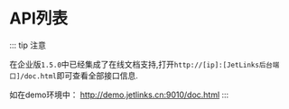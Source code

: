 # API列表


::: tip 注意

在企业版`1.5.0`中已经集成了在线文档支持,打开`http://[ip]:[JetLinks后台端口]/doc.html`即可查看全部接口信息.   

如在demo环境中： http://demo.jetlinks.cn:9010/doc.html
:::
<!-- 
## 设备数据API

### 查询设备列表

请求方式： POST  

URL： `http(s)://localhost:8844/api/v1/device/_query`

http body 请求参数：

公共查询参数:请参考[公共查询参数](../query-param.md)

根据设备实例（DeviceInstanceEntity）条件查询，字段名和值分别对应[查询参数Term](../query-param.md#Term)中的column和value。  
设备实例（DeviceInstanceEntity）参数如下：  

名称       | 类型 | 是否必选 | 示例值 | 描述  
-------------- | ------------- | ------------- | ------------- | ------------- 
id | String | 否 | test001 | 设备实例ID
name | String | 否 | 温控设备001 | 设备实例名称
describe | String | 否 |  | 说明 
productId | String | 否 | 1236859833832701952 | 型号ID
productName | String | 否 | 智能温控 | 型号名称
configuration | Map&#60;String,Object&#62; | 否 |  | 其他配置
deriveMetadata | String | 否 |  | 派生元数据,有的设备的属性，功能，事件可能会动态的添加
state | DeviceState | 否 | online | 状态 
creatorId | String | 否 | 1199596756811550720 | 创建人ID
creatorName | String | 否 | 管理员 | 创建人名称
createTime | Long | 否 | 1584586676863 | 创建时间
registryTime | Long | 否 | online | 激活时间 
orgId | String | 否 | department | 机构ID
parentId | String | 否 |  | 父级设备ID

返回参数:
名称       | 类型 | 描述  
-------------- | ------------- | ------------- 
result | PagerResult&#60;DeviceInfo&#62; | 分页结果
status | int | 状态码
code | String  |  业务编码 

PagerResult&#60;DeviceInfo&#62;参数如下：  
名称       | 类型 | 描述  
-------------- | ------------- | ------------- 
pageIndex | int | 页码
pageSize | int | 每页数量
total | int  |  返回数据总数 
data | List&#60;DeviceInfo&#62;  |  返回数据集合

DeviceInfo参数如下：  
名称       | 类型  | 描述  
-------------- | -------------  | ------------- 
id | String | 设备ID                              
name | String | 设备名称
productId | String | 型号ID 
productName | String | 型号名称
state | [DeviceState](../enum.md#DeviceState) | 设备状态
registerTime | long | 注册时间
createTime | long | 创建时间
parentId | String | 父级设备ID

请求示例:  

```js
//请求
POST /api/v1/device/_query
Content-Type: application/json
X-Sign: f4823a*********e76eb1d
X-Timestamp: 1586511766004
X-Client-Id: kF**********HRZ

{
	"pageSize": 25,
	"pageIndex": 0,
	"terms": [{
		"column": "productId",
		"value": "1236859833832701952"
	}]
}

//响应
HTTP/1.1 200 OK
X-Timestamp: 1574994269075
X-Sign: c23fa********f25

{
	"result": {
		"pageIndex": 0,
		"pageSize": 1000,
		"total": 3,
		"data": [{
			"id": "test0312",
			"name": "设备0312",
			"productId": "1236859833832701952",
			"productName": "智能温控",
			"state": {
				"text": "未激活",
				"value": "notActive"
			},
			"registerTime": 0,
			"createTime": 1583997946670
		}, {
			"id": "test001",
			"name": "温控设备0309",
			"productId": "1236859833832701952",
			"productName": "智能温控",
			"state": {
				"text": "离线",
				"value": "offline"
			},
			"registerTime": 1583805253659,
			"createTime": 1585809343175
		}, {
			"id": "MQTT_FX_Client",
			"name": "mqttfx",
			"productId": "1236859833832701952",
			"productName": "智能温控",
			"state": {
				"text": "离线",
				"value": "offline"
			},
			"registerTime": 1584330967254,
			"createTime": 1584330960918
		}]
	},
	"status": 200,
	"code": "success"
}
```
::: tip 说明：
X-Sign为签名，`body`+`X-Timestamp`+`SecuryeKey`MD5加密  
X-Timestamp为时间戳  
X-Client-Id为平台openApi客户端id  
:::

### 获取设备详情

请求方式： GET  

URL： `http(s)://localhost:8844/api/v1/device/{deviceId}/_detail`

说明：{deviceId}需要替换为设备实例的id。

返回参数:
名称       | 类型 | 描述  
-------------- | ------------- | ------------- 
result | DeviceDetail | 返回值
status | int | 状态码
code | String  |  业务编码 

DeviceDetail参数如下：    
名称       | 类型  | 描述  
-------------- | -------------  | ------------- 
id | String | 设备ID                              
name | String | 设备名称
protocol | String | 消息协议标识 
transport | String | 通信协议
orgId | String | 所属机构ID
orgName | String | 所属机构名称
productId | String | 型号ID 
productName | String | 型号名称
deviceType | [DeviceType](../enum.md#DeviceType) | 设备类型
state | [DeviceState](../enum.md#DeviceState) | 设备状态
address | String | 客户端地址 
onlineTime | long | 上线时间
offlineTime | long | 离线时间 
registerTime | long | 注册时间
createTime | long | 创建时间
metadata | String | 设备元数据（在产品功能定义中定义）
configuration | Map&#60;String,Object&#62; | 设备配置信息 
tags | List&#60;DeviceTagEntity&#62; | 标签


标签（DeviceTagEntity）参数说明：  
名称       | 类型  | 描述  
-------------- | -------------  | ------------- 
deviceId | String | 设备ID                              
key | String | 键
name | String | 标签名 
value | String | 值
type | String | 标签类型
createTime | Date | 创建时间
description | String | 描述 

请求示例：
```js
//请求
GET /api/v1/device/1236859833832701952/_detail
X-Sign: f4823a*********e76eb1d 
X-Timestamp: 1586511766004
X-Client-Id: kF**********HRZ

//响应
HTTP/1.1 200 OK
X-Timestamp: 1574994269075
X-Sign: c23fa********f25

{
	"result": {
		"id": "test001",
		"name": "温控设备0309",
		"protocol": "demo-v1",
		"transport": "MQTT",
		"productId": "1236859833832701952",
		"productName": "智能温控",
		"deviceType": {
			"text": "网关设备",
			"value": "gateway"
		},
		"state": {
			"text": "离线",
			"value": "offline"
		},
		"address": "/127.0.0.1:46360",
		"onlineTime": 1586422112901,
		"offlineTime": 1586424932209,
		"createTime": 1585809343175,
		"registerTime": 1583805253659,
		"metadata": "{\"events\":[{\"id\":\"fire_alarm\",\"name\":\"火警报警\",\"expands\":{\"eventType\":\"reportData\",
\"level\":\"urgent\"},\"valueType\":{\"type\":\"object\",\"properties\":[{\"id\":\"a_name\",\"name\":\"区域名称\",
\"valueType\":{\"type\":\"string\"}},{\"id\":\"b_name\",\"name\":\"建筑名称\",\"valueType\":{\"type\":\"string\"}},{\"id\":\"l_name\",\"name\":\"位置名称\",\"valueType\":{\"type\":\"string\"}}]}}],\"properties\":[{\"id\":\"temperature\",\"name\":\"温度\",\"valueType\":{\"type\":\"float\",\"min\":\"0\",\"max\":\"100\",\"step\":\"0.1\",\"unit\":\"celsiusDegrees\"},\"expands\":{\"readOnly\":\"true\"}}],\"functions\":[{\"id\":\"get-log\",\"name\":\"获取日志\",\"isAsync\":true,\"output\":{\"type\":\"string\",\"expands\":{\"maxLength\":\"2048\"}},\"inputs\":[{\"id\":\"start_date\",\"name\":\"开始日期\",\"valueType\":{\"type\":\"date\",\"dateFormat\":\"yyyy-MM-dd HH:mm:ss\"}},{\"id\":\"end_data\",\"name\":\"结束日期\",\"valueType\":{\"type\":\"date\",\"dateFormat\":\"yyyy-MM-dd HH:mm:ss\"}},{\"id\":\"time\",\"name\":\"分组\",\"valueType\":{\"type\":\"string\"}}]}]}",//在产品功能定义中定义
		"configuration": {
			"username": "test",
			"password": "test"
		},
		"tags": []
	},
	"status": 200,
	"code": "success"
}
```

 
### 查询设备详情列表

请求方式： POST  

URL： `http(s)://localhost:8844/api/v1/device/_detail/_query`

http body 请求参数：

公共查询参数:请参考[公共查询参数](../query-param.md)

请求示例:  

```js
//请求
POST /api/v1/device/_detail/_query
Content-Type: application/json
X-Sign: f4823a*********e76eb1d
X-Timestamp: 1586511766004
X-Client-Id: kF**********HRZ

{
	"pageSize": 25,
	"pageIndex": 0,
	"terms": [{
		"column": "productId",
		"value": "1236859833832701952"
	}]
}

//响应
HTTP/1.1 200 OK
X-Timestamp: 1574994269075
X-Sign: c23fa********f25

{
	"result": {
		"pageIndex": 0,
		"pageSize": 1000,
		"total": 3,
		"data": [
			{
				"id": "test001",
				"name": "温控设备0309",
				"protocol": "demo-v1",
				"transport": "MQTT",
				"productId": "1236859833832701952",
				"productName": "智能温控",
				"deviceType": {
					"text": "网关设备",
					"value": "gateway"
				},
				"state": {
					"text": "离线",
					"value": "offline"
				},
				"address": "/127.0.0.1:46360",
				"onlineTime": 1586422112901,
				"offlineTime": 1586424932209,
				"createTime": 1585809343175,
				"registerTime": 1583805253659,
				"metadata": "{\"events\":[{\"id\":\"fire_alarm\",\"name\":\"火警报警\",\"expands\":
{\"eventType\":\"reportData\",\"level\":\"urgent\"},\"valueType\":{\"type\":\"object\",\"properties\":[
{\"id\":\"a_name\",\"name\":\"区域名称\",\"valueType\":{\"type\":\"string\"}},{\"id\":\"b_name\",\"name\":\"建筑名称\",\"valueType\":{\"type\":\"string\"}},{\"id\":\"l_name\",\"name\":\"位置名称\",\"valueType\":{\"type\":\"string\"}}]}}],\"properties\":[{\"id\":\"temperature\",\"name\":\"温度\",\"valueType\":{\"type\":\"float\",\"min\":\"0\",\"max\":\"100\",\"step\":\"0.1\",\"unit\":\"celsiusDegrees\"},\"expands\":{\"readOnly\":\"true\"}}],\"functions\":[{\"id\":\"get-log\",\"name\":\"获取日志\",\"isAsync\":true,\"output\":{\"type\":\"string\",\"expands\":{\"maxLength\":\"2048\"}},\"inputs\":[{\"id\":\"start_date\",\"name\":\"开始日期\",\"valueType\":{\"type\":\"date\",\"dateFormat\":\"yyyy-MM-dd HH:mm:ss\"}},{\"id\":\"end_data\",\"name\":\"结束日期\",\"valueType\":{\"type\":\"date\",\"dateFormat\":\"yyyy-MM-dd HH:mm:ss\"}},{\"id\":\"time\",\"name\":\"分组\",\"valueType\":{\"type\":\"string\"}}]}]}",//在产品功能定义中定义
				"configuration": {
					"username": "test",
					"password": "test"
				},
				"tags": []
			}
	]
	},
	"status": 200,
	"code": "success"
}
```

### 批量保存设备

请求方式： POST  

URL： `http(s)://localhost:8844/api/v1/device`

http body 请求参数为DeviceSaveDetail集合：    

DeviceSaveDetail 参数如下：  
名称       | 类型 | 是否必选 | 示例值 | 描述  
-------------- | ------------- | ------------- | ------------- | ------------- 
id | String | 是 | test002 | 设备实例ID
name | String | 是 | 温控设备002 | 设备实例名称
productId | String | 是 | 1236859833832701952 | 型号ID
productName | String | 是 | 智能温控 | 型号名称
configuration | Map&#60;String,Object&#62; | 否 |  | 设备配置信息，根据不同的协议配置不同,如果MQTT用户名密码等
creatorId | String | 否 | 1199596756811550720 | 创建人ID
creatorName | String | 否 | 管理员 | 创建人名称
tags | List&#60;DeviceTagEntity&#62; | 否 |  | 标签

标签（DeviceTagEntity）参数说明：  
名称       | 类型  | 描述  
-------------- | -------------  | ------------- 
deviceId | String | 设备ID                              
key | String | 键
name | String | 标签名 
value | String | 值
type | String | 标签类型
createTime | Date | 创建时间
description | String | 描述 

返回参数:
名称       | 类型 | 描述  
-------------- | ------------- | ------------- 
result | int | 保存数量
status | int | 状态码
code | String  |  业务编码 

示例: 

```js
// 请求
POST /api/v1/device
X-Sign: f4823a*********e76eb1d
X-Timestamp: 1586511766004
X-Client-Id: kF**********HRZ
Content-Type: application/json

[
	{
		"id": "test002",
		"name": "设备002",
		"productId": "1236859833832701952",
		"configuration": {
			"username": "test002",
			"password": "test002"
		},
		"tags": [{
			"deviceId": "test002",
			"key": "area",
			"name": "地区",
			"value": "chongqing"
		}]
	},
	{
		"id": "test003",
		"name": "设备名称",
		"productId": "1236859833832701952",
		"configuration": {}
	}
]

// 响应
HTTP/1.1 200 OK
X-Timestamp: 1574994269075
X-Sign: c23fa********f25

{"result":3,"status":200,"code":"success"}

```
 
### 批量同步设备状态

请求方式： POST  

URL： `http://localhost:8844/api/v1/device/state/_sync`

请求参数格式为[动态查询参数](../query-param.md)

::: tip 提示
此操作将同步设备真实状态,如果一次同步数量较大,推荐使用[websocket方式同步](../../dev-guide/websocket-subs.md#批量同步设备状态),可实时获取同步结果.
::: 

请求示例:

```js
//请求
POST /api/v1/device/state/_sync
Content-Type: application/json
X-Sign: f4823a*********e76eb1d
X-Timestamp: 1586511766004
X-Client-Id: kF**********HRZ

{
  "pageSize":10
}

//响应
HTTP/1.1 200 OK
X-Timestamp: 1574994269075
X-Sign: c23fa********f25

{
	"status":200,
	"result":[
		{
			"deviceId":"设备ID",
		    "state":{"value":"offline","text":"离线"}
		}
	]
}
```

### 批量激活设备

请求方式： POST  

URL： `http(s)://localhost:8844/api/v1/device/_deploy`

http body 请求参数为设备id集合，List&#60;String&#62;。    

返回参数:
名称       | 类型 | 描述  
-------------- | ------------- | ------------- 
result | int |激活数量
status | int | 状态码
code | String  |  业务编码 

请求示例:  

```js
//请求
POST /api/v1/device/_deploy
Content-Type: application/json
X-Sign: f4823a*********e76eb1d
X-Timestamp: 1586511766004
X-Client-Id: kF**********HRZ

["test002","test003", "test004"]

//响应
HTTP/1.1 200 OK
X-Timestamp: 1574994269075
X-Sign: c23fa********f25

{"result":3,"status":200,"code":"success"}
```

### 批量注销设备

请求方式： POST  

URL： `http(s)://localhost:8844/api/v1/device/_unDeploy`  

http body 请求参数为设备id集合，List&#60;String&#62;。    

返回参数:
名称       | 类型 | 描述  
-------------- | ------------- | ------------- 
result | int |注销成功数量
status | int | 状态码
code | String  |  业务编码 

请求示例:

```js
//请求
POST /api/v1/device/_unDeploy
Content-Type: application/json
X-Sign: f4823a*********e76eb1d
X-Timestamp: 1586511766004
X-Client-Id: kF**********HRZ

["test002","test003", "test004"]

//响应
HTTP/1.1 200 OK
X-Timestamp: 1574994269075
X-Sign: c23fa********f25

{"result":3,"status":200,"code":"success"}
```

### 批量删除设备

请求方式： POST  

URL： `http(s)://localhost:8844/api/v1/device/_delete`  

http body 请求参数为设备id集合，List&#60;String&#62;。    

返回参数:
名称       | 类型 | 描述  
-------------- | ------------- | ------------- 
result | int |注销成功数量
status | int | 状态码
code | String  |  业务编码 

请求示例:  

```js
//请求
POST /api/v1/device/_delete
Content-Type: application/json
X-Sign: f4823a*********e76eb1d
X-Timestamp: 1586511766004
X-Client-Id: kF**********HRZ

["test002","test003", "test004"]

//响应
HTTP/1.1 200 OK
X-Timestamp: 1574994269075
X-Sign: c23fa********f25

{"result":3,"status":200,"code":"success"}
```

### 根据设备ID查询设备日志

请求方式： POST  

URL： `http(s)://localhost:8844/api/v1/device/{deviceId}/log/_query`  

**说明：{deviceId}需要替换为设备实例的id。**  

http body 请求参数：

公共查询参数:请参考[公共查询参数](../query-param.md)

根据设备操作日志（DeviceOperationLogEntity）条件查询，字段名和值分别对应[查询参数Term](../query-param.md#Term)中的column和value。  
设备操作日志（DeviceOperationLogEntity）参数如下：  

名称       | 类型 | 是否必选 | 示例值 | 描述  
-------------- | ------------- | ------------- | ------------- | ------------- 
id | String | 否 | LoymU3EBCTcV5s5DbSn7 | 设备实例ID
productId | String | 否 | 1236859833832701952 | 型号ID
type | [DeviceLogType](../enum.md#DeviceLogType) | 否 | readProperty | 类型
createTime | Long | 否 | 1584586676863 | 创建时间
orgId | String | 否 | department | 机构ID

返回参数:
名称       | 类型 | 描述  
-------------- | ------------- | ------------- 
result | PagerResult&#60;DeviceInfo&#62; | 分页结果
status | int | 状态码
code | String  |  业务编码 

PagerResult&#60;DeviceInfo&#62;参数如下：  
名称       | 类型 | 描述  
-------------- | ------------- | ------------- 
pageIndex | int | 页码
pageSize | int | 每页数量
total | int  |  返回数据总数 
data | List&#60;DeviceInfo&#62;  |  返回数据集合

DeviceInfo参数如下：  
名称       | 类型  | 描述  
-------------- | -------------  | ------------- 
id | String | 设备ID                              
name | String | 设备名称
productId | String | 型号ID 
productName | String | 型号名称
state | [DeviceLogType](../enum.md#DeviceLogType) | 设备状态
registerTime | long | 注册时间
createTime | long | 创建时间
parentId | String | 父级设备ID

请求示例:

```js
//请求
POST /api/v1/device/test001/log/_query
Content-Type: application/json
X-Sign: f4823a*********e76eb1d
X-Timestamp: 1586511766004
X-Client-Id: kF**********HRZ

{
	"pageSize": 25,
	"pageIndex": 0,
	"terms": [{
		"column": "createTime$btw", 
		"value": "2020-01-01,2020-06-01"
	}]
}

//响应
HTTP/1.1 200 OK
X-Timestamp: 1574994269075
X-Sign: c23fa********f25

{
	"result": {
		"pageIndex": 0,
		"pageSize": 25,
		"total": 4,
		"data": [{
			"id": "fa1528090a464e3f0bf3839ce0c1315",
			"deviceId": "test001",
			"productId": "1236859833832701952",
			"type": {
				"text": "上线",
				"value": "online"
			},
			"createTime": 1586422112000,
			"content": "设备上线"
		}, {
			"id": "eb7d05c8dda18bc37434bf7f98799ba7",
			"deviceId": "test001",
			"productId": "1236859833832701952",
			"type": {
				"text": "离线",
				"value": "offline"
			},
			"createTime": 1586419084000,
			"content": "设备离线"
		}, {
			"id": "34a89eb7b89646bd98fc5ab6617b370e",
			"deviceId": "test001",
			"productId": "1236859833832701952",
			"type": {
				"text": "上线",
				"value": "online"
			},
			"createTime": 1586413536000,
			"content": "设备上线"
		}, {
			"id": "2f1aaa63865afb3cdcec4aa72771ab9",
			"deviceId": "test001",
			"productId": "1236859833832701952",
			"type": {
				"text": "读取属性回复",
				"value": "readPropertyReply"
			},
			"createTime": 1583809148000,
			"content": "{\"temperature\":\"50\"}"
		}]
	},
	"status": 200,
	"code": "success"

}
```

### 查询设备属性

请求方式： POST  

URL： `http(s)://localhost:8844/api/v1/device/{deviceId}/properties/_query`  

**说明：{deviceId}需要替换为设备实例的id。**  

http body 请求参数：

公共查询参数:请参考[公共查询参数](../query-param.md)

根据设备属性（DevicePropertiesEntity）条件查询，字段名和值分别对应[查询参数Term](../query-param.md#Term)中的column和value。  
设备属性（DevicePropertiesEntity）参数如下：  

名称       | 类型 | 是否必选 | 示例值 | 描述  
-------------- | ------------- | ------------- | ------------- | ------------- 
id | String | 否 |  | 属性ID
productId | String | 否 | 1236859833832701952 | 型号ID
property | String | 否 | temperature | 属性标识
propertyName | String | 否 | 温度 | 属性名称
stringValue | String | 否 |  | 字符串值
formatValue | String | 否 |  | 格式化值
numberValue | String | 否 |  | 数字值
geoValue | GeoPoint | 否 |  | 坐标值
timestamp | long | 否 |  | 时间戳
objectValue | String | 否 |  | 结构体值
value | String | 否 |  | 值
timeValue | Date | 否 |  | 时间值
orgId | String | 否 |  | 机构ID

GeoPoint参数如下：  
名称       | 类型 | 是否必选 | 示例值 | 描述  
-------------- | ------------- | ------------- | ------------- | ------------- 
lat | double | 否 | 106.57 | 经度
lon | double | 否 | 29.52 | 纬度

返回参数:
名称       | 类型 | 描述  
-------------- | ------------- | ------------- 
result | PagerResult&#60;DevicePropertiesEntity&#62; | 分页结果
status | int | 状态码
code | String  |  业务编码 

PagerResult&#60;DevicePropertiesEntity&#62;参数如下：  
名称       | 类型 | 描述  
-------------- | ------------- | ------------- 
pageIndex | int | 页码
pageSize | int | 每页数量
total | int  |  返回数据总数 
data | List&#60;DevicePropertiesEntity&#62;  |  返回数据集合

DeviceInfo参数如下：  
名称       | 类型  | 描述  
-------------- | -------------  | ------------- 
id | String | 属性ID
productId | String | 型号ID
property | String | 属性标识
propertyName | String | 属性名称
stringValue | String | 字符串值
formatValue | String | 格式化值
numberValue | String | 数字值
geoValue | GeoPoint | 坐标值
timestamp | long | 否 时间戳
objectValue | String | 结构体值
value | String | 值
timeValue | Date | 时间值
orgId | String| 机构ID

请求示例:  

```js
//请求
POST /api/v1/device/test001/properties/_query  
Content-Type: application/json
X-Sign: f4823a*********e76eb1d
X-Timestamp: 1586511766004
X-Client-Id: kF**********HRZ

{
	"pageSize": 25,
	"pageIndex": 0,
	"terms": [{
		"column": "property",
		"value": "temperature"
	}]
}

//响应
HTTP/1.1 200 OK
X-Timestamp: 1574994269075
X-Sign: c23fa********f25

{
	"result": {
		"pageIndex": 0,
		"pageSize": 25,
		"total": 3,
		"data": [{
			"id": "amugXXEBQZKUd4flBbDN",
			"deviceId": "test001",
			"property": "temperature",
			"propertyName": "温度",
			"formatValue": "50.00℃",
			"numberValue": 50.0,
			"timestamp": 1583809148000,
			"value": "50",
			"productId": "1236859833832701952"
		}]
	},
	"status": 200,
	"code": "success"
}
```

### 获取设备最新的全部属性

请求方式： GET  

URL： `http(s)://localhost:8844/api/v1/device/{deviceId}/properties/_latest`

说明：{deviceId}需要替换为设备实例的id。

返回参数:
名称       | 类型 | 描述  
-------------- | ------------- | ------------- 
result | DevicePropertiesEntity | 返回值
status | int | 状态码
code | String  |  业务编码 

DevicePropertiesEntity参数如下：    
名称       | 类型  | 描述  
-------------- | -------------  | ------------- 
id | String | 否 |  | 属性ID
productId | String | 否 | 1236859833832701952 | 型号ID
property | String | 否 | temperature | 属性标识
propertyName | String | 否 | 温度 | 属性名称
stringValue | String | 否 |  | 字符串值
formatValue | String | 否 |  | 格式化值
numberValue | String | 否 |  | 数字值
geoValue | GeoPoint | 否 |  | 坐标值
timestamp | long | 否 |  | 时间戳
objectValue | String | 否 |  | 结构体值
value | String | 否 |  | 值
timeValue | Date | 否 |  | 时间值
orgId | String | 否 |  | 机构ID
deviceId | String | 否 |  | 设备ID
type | String | 否 |  | 类型

请求示例:  

```js
//请求
POST /api/v1/device/test001/properties/_latest
Content-Type: application/json
X-Sign: f4823a*********e76eb1d
X-Timestamp: 1586511766004
X-Client-Id: kF**********HRZ


//响应
HTTP/1.1 200 OK
X-Timestamp: 1574994269075
X-Sign: c23fa********f25

{
	"result": [{
		"id": "amugXXEBQZKUd4flBbDN",
		"deviceId": "test001",
		"property": "temperature",
		"propertyName": "温度",
		"formatValue": "50.00℃",
		"numberValue": 50.0,
		"timestamp": 1583809148000,
		"value": "50",
		"productId": "1236859833832701952"
	}],
	"status": 200,
	"code": "success"
}
```

### 聚合查询设备属性

请求方式： GET  

URL： `http(s)://localhost:8844/api/v1/device/{deviceId}/agg/{agg}/{property}/_query`

说明：{deviceId}需要替换为设备实例的id,  
     {agg}需要替换为聚合类型，包含：MIN, MAX, AVG, SUM, COUNT, NONE  
     {property}需要替换为设备属性。  

返回参数:
名称       | 类型 | 描述  
-------------- | ------------- | ------------- 
result | List&#60;Map&#60;String, Object&#62;&#62; | 返回值
status | int | 状态码
code | String  |  业务编码 


请求示例:  
查询过去30分钟设备test001的温度属性每分钟的平均温度。  
```js
//请求
POST /api/v1/device/test001/agg/AVG/temperature/_query
Content-Type: application/json
X-Sign: f4823a*********e76eb1d
X-Timestamp: 1598579554299
X-Client-Id: kF**********HRZ

{
	"interval": "1h",//时间间隔，单位为英文时间单位首字母，如小时h、天d等
	"format": "yyyy-MM-dd HH:mm:ss",//时间格式
	"from": "now-24h",//起始时间
	"to": "now",//终止时间
    "query": {
    		"pageSize": 25//指定返回数据条数，默认25
    	}
}

//响应
HTTP/1.1 200 OK
X-Timestamp: 1574994269075
X-Sign: c23fa********f25

{
	"result": [{
		"temperature": 32.8235294117647,
		"time": "2020-08-28 09:52:00"
	}, {
		"temperature": 32.13333333333333,
		"time": "2020-08-28 09:51:00"
	}, {
		"temperature": 34.11666666666667,
		"time": "2020-08-28 09:50:00"
	}, {
		"temperature": 33.9,
		"time": "2020-08-28 09:49:00"
	}, {
		"temperature": 33.85,
		"time": "2020-08-28 09:48:00"
	}, {
		"temperature": 34.45,
		"time": "2020-08-28 09:47:00"
	}, {
		"temperature": 32.75,
		"time": "2020-08-28 09:46:00"
	}, {
		"temperature": 35.6,
		"time": "2020-08-28 09:45:00"
	}, {
		"temperature": 35.06666666666667,
		"time": "2020-08-28 09:44:00"
	}, {
		"temperature": 34.15,
		"time": "2020-08-28 09:43:00"
	}, {
		"temperature": 37.629629629629626,
		"time": "2020-08-28 09:42:00"
	}, {
		"temperature": 33.8,
		"time": "2020-08-28 09:41:00"
	}, {
		"temperature": 33.42857142857143,
		"time": "2020-08-28 09:40:00"
	}, {
		"temperature": 0.0,
		"time": "2020-08-28 09:39:00"
	}, {
		"temperature": 0.0,
		"time": "2020-08-28 09:38:00"
	}, {
		"temperature": 0.0,
		"time": "2020-08-28 09:37:00"
	}, {
		"temperature": 0.0,
		"time": "2020-08-28 09:36:00"
	}, {
		"temperature": 0.0,
		"time": "2020-08-28 09:35:00"
	}, {
		"temperature": 0.0,
		"time": "2020-08-28 09:34:00"
	}, {
		"temperature": 0.0,
		"time": "2020-08-28 09:33:00"
	}, {
		"temperature": 0.0,
		"time": "2020-08-28 09:32:00"
	}, {
		"temperature": 0.0,
		"time": "2020-08-28 09:31:00"
	}, {
		"temperature": 0.0,
		"time": "2020-08-28 09:30:00"
	}, {
		"temperature": 0.0,
		"time": "2020-08-28 09:29:00"
	}, {
		"temperature": 0.0,
		"time": "2020-08-28 09:28:00"
	}],
	"code": "success",
	"status": 200
}
```

### 查询设备事件

请求方式： POST  

URL： `http(s)://localhost:8844/api/v1/device/{deviceId}/event/{eventId}/_query`  

**说明：{deviceId}需要替换为设备实例的id，{eventId}需替换为产品中事件标识。**  

http body 请求参数：

公共查询参数:请参考[公共查询参数](../query-param.md)  

::: tip 注意
此处的参数中Term为产品功能定义中的事件内容
:::

返回参数:
名称       | 类型 | 描述  
-------------- | ------------- | ------------- 
result | PagerResult&#60;Map&#60;String,Object&#62;&#62; | 分页结果
status | int | 状态码
code | String  |  业务编码 

PagerResult&#60;Map&#60;String,Object&#62;&#62;参数如下：  
名称       | 类型 | 描述  
-------------- | ------------- | ------------- 
pageIndex | int | 页码
pageSize | int | 每页数量
total | int  |  返回数据总数 
data | List&#60;Map&#60;String,Object&#62;&#62;  |  返回数据集合 

请求示例:  

```js
//请求
POST /api/v1/device/test001/event/fire_alarm/_query
Content-Type: application/json
X-Sign: f4823a*********e76eb1d
X-Timestamp: 1586511766004
X-Client-Id: kF**********HRZ

{
	"pageSize": 25,
	"pageIndex": 0,
	"terms": [{
		"column": "a_name",//型号事件定义中的结构体的属性
		"value": "南岸区"
	}]
}

//响应
HTTP/1.1 200 OK
X-Timestamp: 1574994269075
X-Sign: c23fa********f25

{
	"result": {
		"pageIndex": 0,
		"pageSize": 25,
		"total": 1,
		"data": [{
			"b_name": "C2 栋",
			"productId": "1236859833832701952",
			"pname": "智能温控",
			"event_count": 1,
			"l_name": "12-05-201",
			"alarm_describe": "火灾报警",
			"deviceId": "test001",
			"event_id": 1,
			"alarm_type": 1,
			"createTime": 1586701932647,
			"id": "Pn_ObnEBbNs2V4rRJb4F",
			"aid": 105,
			"a_name": "南岸区",
			"timestamp": 1586701932647
		}]
	},
	"status": 200,
	"code": "success"
}
```

##  设备操作API

### 获取设备属性

此操作将发送指令`ReadPropertyMessage`到设备.并获取设备返回数据`ReadPropertyMessageReply`.

请求方式： GET  

URL： `http(s)://localhost:8844/api/v1/device/{deviceId}/property/{propertyId}

说明：{deviceId}需要替换为设备实例的id，{propertyId}需要替换成属性标识。

返回参数:
名称       | 类型 | 描述  
-------------- | ------------- | ------------- 
result | Map&#60;String, Object&#62; | 返回值
status | int | 状态码
code | String  |  业务编码

请求示例:  

```js
//请求
GET /api/v1/device/test001/property/temperature
Content-Type: application/json
X-Sign: f4823a*********e76eb1d
X-Timestamp: 1586511766004
X-Client-Id: kF**********HRZ

//响应
HTTP/1.1 200 OK
X-Timestamp: 1574994269075
X-Sign: c23fa********f25

{
	"result": {
		"temperature": "50"
	},
	"status": 200,
	"code": "success"
}
```

### 设置设备属性

此操作将发送指令`WritePropertyMessage`到设备.并获取设备返回数据`WritePropertyMessageReply`.

请求方式： POST  

URL： `http(s)://localhost:8844/api/v1/device/{deviceId}/properties`  

**说明：{deviceId}需要替换为设备实例的id。**  

http body 请求参数：
此处的参数为产品功能定义中的属性，如：
```json
{"temperature": 50.0}//temperature为属性标识
``` 

返回参数:
名称       | 类型 | 描述  
-------------- | ------------- | ------------- 
result | Map&#60;String, Object&#62; | 返回数据
status | int | 状态码
code | String  |  业务编码 

请求示例: 

```js
//请求
POST /api/v1/device/test001/property/temperature
Content-Type: application/json
X-Sign: f4823a*********e76eb1d
X-Timestamp: 1586511766004
X-Client-Id: kF**********HRZ

{"temperature": 50.0}

//响应
HTTP/1.1 200 OK
X-Timestamp: 1574994269075
X-Sign: c23fa********f25

{
	"result": {
		"temperature": "50"
	},
	"status": 200,
	"code": "success"
}
```

### 设备功能调用

此操作将发送指令`FunctionInvokeMessage`到设备,并等待返回`FunctionInvokeMessageReply`.

请求方式： POST  

URL： `http(s)://localhost:8844/api/v1/device/{deviceId}/function/{functionId}`  

**说明：{deviceId}需要替换为设备实例的id，{functionId}需要替换为产品中功能定义的功能标识。**  

请求示例: 

```js
//请求
POST /api/v1/device/test001/function/play_voice
Content-Type: application/json
X-Sign: f4823a*********e76eb1d
X-Timestamp: 1586511766004
X-Client-Id: kF**********HRZ

{
  "text": "你好" //与物模型中定义到参数一致
}

//响应
HTTP/1.1 200 OK
X-Timestamp: 1574994269075
X-Sign: c23fa********f25

{
	"result": ['ok'], //注意是集合.因为可能返回多条结果
	"status": 200,
	"code": "success"
}
```


## 地理信息管理

### 根据geojson保存数据

请求方式： POST  

URL： `http(s)://localhost:8844/api/v1/geo/object/geo.json`

http body 请求参数：

GeoJson（参考[GeoJSON](https://geojson.org/)） 参数如下：  
名称       | 类型 | 是否必选 | 示例值 | 描述  
-------------- | ------------- | ------------- | ------------- | ------------- 
type | String | 是 | FeatureCollection | 类型，固定为FeatureCollection
features | List&#60;GeoJsonFeature&#62; | 否 |  | geo集合

GeoJsonFeature 参数如下：  
名称       | 类型 | 是否必选 | 示例值 | 描述  
-------------- | ------------- | ------------- | ------------- | ------------- 
type | String | 是 | Feature | 类型，固定为Feature
properties | Map&#60;String,Object&#62; | 否 |  | 拓展属性
geometry | GeoShape | 否 |  | 图形

properties 参数如下：  
名称       | 类型 | 是否必选 | 示例值 | 描述  
-------------- | ------------- | ------------- | ------------- | ------------- 
objectId | String | 是 | chongqing | 
id | String | 是 | chongqing | 
objectType | String | 是 | city | 

GeoShape 参数如下：  
名称       | 类型 | 是否必选 | 示例值 | 描述  
-------------- | ------------- | ------------- | ------------- | ------------- 
type | [Type](../enum.md#Type) | 是 | Polygon | 类型
coordinates | List&#60;Object&#62; | 是 |  | 坐标集合

返回参数:
名称       | 类型 | 描述  
-------------- | ------------- | ------------- 
status | int | 状态码
code | String  |  业务编码 

请求示例:  

```js
//请求
POST /api/v1/geo/object/geo.json
Content-Type: application/json
X-Sign: f4823a*********e76eb1d
X-Timestamp: 1586511766004
X-Client-Id: kF**********HRZ

{
	"type": "FeatureCollection",
	"features": [{
		"type": "Feature",
		"properties": {//拓展属性
            //必须的配置
			"id": "500242",
			"objectId": "youyang",
			"objectType": "city",
            
            //其他配置,将设置到 GeoObject.tags中,在查询时可通过filter进行搜索
			"name": "酉阳土家族苗族自治县",
			"group": "china"
		},
		"geometry": {
			"type": "Polygon",
			"coordinates": [//坐标列表
				[
					[108.3142, 28.9984],
					[108.3252, 29.0039],
					[108.3252, 28.96],
					[108.3142, 28.9984]
				]
			]
		}
	}]
}

//响应
HTTP/1.1 200 OK
X-Timestamp: 1574994269075
X-Sign: c23fa********f25

{"status":200,"code":"success"}
```

::: tip 注意：
可使用 [http://geojson.io/#map=4/32.18/105.38](http://geojson.io/#map=4/32.18/105.38) 生成json.
或者[获取行政区划geojson](http://datav.aliyun.com/tools/atlas)/
:::

### 查询geo对象

请求方式： POST  

URL： `http(s)://localhost:8844/api/v1/geo/object/_search`

http body 请求参数：
  
名称       | 类型 | 是否必选 | 示例值 | 描述  
-------------- | ------------- | ------------- | ------------- | ------------- 
shape | Object | 否 |  | 图形，如重庆市行政区域边界(扩展属性objectId为该边界的标识)
filter | QueryParamEntity | 否 |  | 可根据GeoObject.tags中的属性进行查询


返回参数:
名称       | 类型 | 描述  
-------------- | ------------- | ------------- 
result | GeoObject | 返回数据
status | int | 状态码
code | String  |  业务编码 

GeoObject 参数如下：
名称       | 类型 | 描述  
-------------- | ------------- | ------------- 
id | String | 唯一标识
objectType | String | 类型
shapeType | String  |  图形类型
objectId | String  |  图形唯一标识
property | String | 属性标识
point | GeoPoint  |  坐标
shape | GeoShape  |  图形
tags | String | 拓展信息
timestamp | long  |  时间戳: 数据更新的时间

GeoPoint 参数如下：  
名称       | 类型 | 描述  
-------------- | ------------- | ------------- 
lon | double | 经度
lat | double | 纬度

GeoShape 参数如下：  
名称       | 类型 | 是否必选 | 示例值 | 描述  
-------------- | ------------- | ------------- | ------------- | ------------- 
type | [Type](../enum.md#Type) | 是 | Polygon | 类型
coordinates | List&#60;Object&#62; | 是 |  | 坐标集合度

请求示例:  
RequestUrl: http://localhost:8844/api/v1/geo/object/_search   

RequestMethod: POST  

RequestHeader:  
    X-Sign: `7d825f4************5724949`  
    X-Timestamp: `1587460645733`    
    X-Client-Id: `kF**********HRZ`    
    Content-Type: application/json  
::: tip 说明：
X-Sign为签名，`body`+`X-Timestamp`+`SecuryeKey`MD5加密  
X-Timestamp为时间戳  
X-Client-Id为平台openApi客户端id  
:::
RequestBody：
1. 使用shape中的objectId查询：    
    ```json
    {
              "shape":{
                  "objectId":"youyang" //查询objectId为youyang的所有geo信息
              },
              "filter":{
     
              }
          }
    ```
   ::: tip 注意：
   objectId为平台对geojson进行拓展的属性，为geo对象的唯一标识，如：设备id，区域id等。  
   当物模型里面配置了`地理位置`，objectId则为该设备id，可通过objectId查询该设备的地理位置信息。
   :::
2. 使用shape的多边形的坐标集进行查询   
   ```json
   {
   	"shape": {
   			"type": "Polygon",//请参考Type
   			"coordinates": [
   				[
   					[108.3142, 28.9984],
   					[108.3252, 29.0039],
   					[108.3252, 28.96],
   					[108.3142, 28.9984]
   				]
   			]
   		},
   	"filter": {
   
   	}
   }
   ```
    ::: tip 注意：
    shape中的type请参考[Type](../enum.md#Type)。
    :::
    
3. filter的使用  
    ```json
    {
    	"shape": {
    		"objectId": "youyang"
    	},
    	"filter": {
    		"where": "tags.name=酉阳土家族苗族自治县 and tags.group=china"
    	}
    
    }
    ```
   ::: tip 注意：
   filter查询的条件来自于[根据geojson保存数据](#根据geojson保存数据)接口提交的数据中properties中设置到GeoObject.tags的属性，如：name、group;  
   filter可以单独进行查询，不需要传入`shape`。
   :::
HttpResponse：  
```json
{
	"result": [{
		"id": "youyang",
		"objectType": "city",
		"shapeType": "Polygon",
		"objectId": "youyang",
		"shape": {
			"type": "Polygon",
			"coordinates": [
				[
					[108.3142, 28.9984],
					[108.3252, 29.0039],
					[108.3252, 28.96],
					[108.3142, 28.9984]
				]
			]
		},
		"tags": {
			"name": "酉阳土家族苗族自治县",
			"group": "china"
		},
		"timestamp": 0
	}],
	"status": 200,
	"code": "success"
}
```

### 查询geo对象并转为geoJson

请求方式： POST  

URL： `http(s)://localhost:8844/api/v1/geo/object/_search/geo.json`

http body 请求参数：
  
名称       | 类型 | 是否必选 | 示例值 | 描述  
-------------- | ------------- | ------------- | ------------- | ------------- 
shape | Object | 否 |  | 图形，如重庆市行政区域边界(扩展属性objectId为该边界的标识)
filter | QueryParamEntity | 否 |  | 可根据GeoObject.tags中的属性进行查询


返回参数:
名称       | 类型 | 描述  
-------------- | ------------- | ------------- 
result | GeoJson | 返回数据,请参考GeoJson标准
status | int | 状态码
code | String  |  业务编码 

请求示例:  
RequestUrl: http://localhost:8844/api/v1/geo/object/_search   

RequestMethod: POST  

RequestHeader:  
    X-Sign: `f9f297a****************acf288a`  
    X-Timestamp: `1587542185752`    
    X-Client-Id: `kF**********HRZ`    
    Content-Type: application/json  
::: tip 说明：
X-Sign为签名，`body`+`X-Timestamp`+`SecuryeKey`MD5加密  
X-Timestamp为时间戳  
X-Client-Id为平台openApi客户端id  
:::
RequestBody：  
**查询参数请参考[查询geo对象接口](#查询geo对象)。**  
```json
{
              "shape":{
                  "objectId":"youyang" //查询objectId为youyang geo对象内的所有geo信息
              },
              "filter":{
     
              }
          }
```

HttpResponse：  
```json
{
	"result": {
		"type": "FeatureCollection",
		"features": [{
			"type": "Feature",
			"properties": {
				"name": "酉阳土家族苗族自治县",
				"id": "youyang",
				"objectId": "youyang",
				"group": "china",
				"objectType": "city"
			},
			"geometry": {
				"type": "Polygon",
				"coordinates": [
					[
						[108.3142, 28.9984],
						[108.3252, 29.0039],
						[108.3252, 28.96],
						[108.3142, 28.9984]
					]
				]
			}
		}]
	},
	"status": 200,
	"code": "success"
}
```

 -->